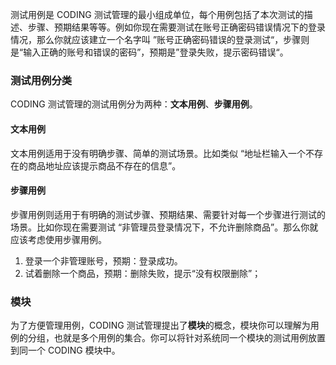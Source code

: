 测试用例是 CODING 测试管理的最小组成单位，每个用例包括了本次测试的描述、步骤、预期结果等等。例如你现在需要测试在账号正确密码错误情况下的登录情况，那么你就应该建立一个名字叫 ”账号正确密码错误的登录测试“，步骤则是“输入正确的账号和错误的密码”，预期是”登录失败，提示密码错误“。

### **测试用例分类**
CODING 测试管理的测试用例分为两种：**文本用例**、**步骤用例**。
#### 文本用例
文本用例适用于没有明确步骤、简单的测试场景。比如类似 “地址栏输入一个不存在的商品地址应该提示商品不存在的信息”。
#### 步骤用例
步骤用例则适用于有明确的测试步骤、预期结果、需要针对每一个步骤进行测试的场景。比如你现在需要测试 “非管理员登录情况下，不允许删除商品”。那么你就应该考虑使用步骤用例。 
1. 登录一个非管理账号，预期：登录成功。
2. 试着删除一个商品，预期：删除失败，提示“没有权限删除”；

### **模块**
为了方便管理用例，CODING 测试管理提出了**模块**的概念，模块你可以理解为用例的分组，也就是多个用例的集合。你可以将针对系统同一个模块的测试用例放置到同一个 CODING 模块中。